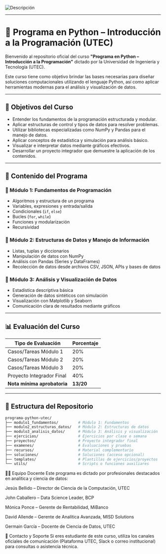 
![Descripción](https://posgrado.utec.edu.pe/sites/default/files/2023-08/Testimonial-home-2.jpg)

---

# 📘 Programa en Python – Introducción a la Programación (UTEC)

Bienvenido al repositorio oficial del curso **"Programa en Python – Introducción a la Programación"** dictado por la Universidad de Ingeniería y Tecnología (UTEC).

Este curso tiene como objetivo brindar las bases necesarias para diseñar soluciones computacionales utilizando el lenguaje Python, así como aplicar herramientas modernas para el análisis y visualización de datos.

---

## 🎯 Objetivos del Curso

- Entender los fundamentos de la programación estructurada y modular.
- Aplicar estructuras de control y tipos de datos para resolver problemas.
- Utilizar bibliotecas especializadas como NumPy y Pandas para el manejo de datos.
- Aplicar conceptos de estadística y simulación para análisis básico.
- Visualizar e interpretar datos mediante gráficos efectivos.
- Desarrollar un proyecto integrador que demuestre la aplicación de los contenidos.

---

## 🧭 Contenido del Programa

### 🔹 Módulo 1: Fundamentos de Programación
- Algoritmos y estructura de un programa
- Variables, expresiones y entrada/salida
- Condicionales (`if`, `else`)
- Bucles (`for`, `while`)
- Funciones y modularización
- Recursividad

### 🔹 Módulo 2: Estructuras de Datos y Manejo de Información
- Listas, tuplas y diccionarios
- Manipulación de datos con NumPy
- Análisis con Pandas (Series y DataFrames)
- Recolección de datos desde archivos CSV, JSON, APIs y bases de datos

### 🔹 Módulo 3: Análisis y Visualización de Datos
- Estadística descriptiva básica
- Generación de datos sintéticos con simulación
- Visualización con Matplotlib y Seaborn
- Comunicación clara de resultados mediante gráficos

---

## 📊 Evaluación del Curso

| Tipo de Evaluación             | Porcentaje |
|-------------------------------|------------|
| Casos/Tareas Módulo 1         | 20%        |
| Casos/Tareas Módulo 2         | 20%        |
| Casos/Tareas Módulo 3         | 20%        |
| Proyecto Integrador Final     | 40%        |
| **Nota mínima aprobatoria**   | **13/20**  |

---

## 📁 Estructura del Repositorio

```bash
programa-python-utec/
├── modulo1_fundamentos/         # Módulo 1: Fundamentos
├── modulo2_estructuras_datos/   # Módulo 2: Estructuras de datos
├── modulo3_analisis_datos/      # Módulo 3: Análisis y visualización
├── ejercicios/                  # Ejercicios por clase o semana
├── proyectos/                   # Proyecto integrador final
├── examenes/                    # Evaluaciones y pruebas
├── recursos/                    # Material complementario
├── soluciones/                  # Soluciones (acceso opcional)
├── templates/                   # Plantillas de ejercicios/proyectos
└── utils/                       # Scripts o funciones auxiliares
```


🧑‍🏫 Equipo Docente
Este programa es dictado por profesionales destacados en analítica y ciencia de datos:

Jesús Bellido – Director de Ciencia de la Computación, UTEC

John Caballero – Data Science Leader, BCP

Mónica Ponce – Gerente de Rentabilidad, MiBanco

David Allende – Gerente de Analítica Avanzada, MISD Solutions

Germain García – Docente de Ciencia de Datos, UTEC

📩 Contacto y Soporte
Si eres estudiante de este curso, utiliza los canales oficiales de comunicación (Plataforma UTEC, Slack o correo institucional) para consultas o asistencia técnica.





